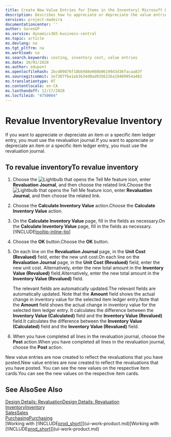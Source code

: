 ```yaml
---
title: Create New Value Entries for Items in the Inventory| Microsoft Docs
description: Describes how to appreciate or depreciate the value entries of one or more items in the inventory by posting their current, calculated value.
services: project-madeira
documentationcenter: ''
author: SorenGP
ms.service: dynamics365-business-central
ms.topic: article
ms.devlang: na
ms.tgt_pltfrm: na
ms.workload: na
ms.search.keywords: costing, inventory cost, value entries
ms.date: 10/01/2020
ms.author: edupont
ms.openlocfilehash: 2bcd09876f18bb948e060b06199d3d36facaa83f
ms.sourcegitcommit: 2e7307fbe1eb3b34d0ad9356226a19409054a402
ms.translationtype: HT
ms.contentlocale: en-CA
ms.lasthandoff: 12/17/2020
ms.locfileid: "4750064"
---
```

# <a name="revalue-inventory"></a><span data-ttu-id="74416-103">Revalue Inventory</span><span class="sxs-lookup"><span data-stu-id="74416-103">Revalue Inventory</span></span>
<span data-ttu-id="74416-104">If you want to appreciate or depreciate an item or a specific item ledger entry, you must use the revaluation journal.</span><span class="sxs-lookup"><span data-stu-id="74416-104">If you want to appreciate or depreciate an item or a specific item ledger entry, you must use the revaluation journal.</span></span>

## <a name="to-revalue-inventory"></a><span data-ttu-id="74416-105">To revalue inventory</span><span class="sxs-lookup"><span data-stu-id="74416-105">To revalue inventory</span></span>
1. <span data-ttu-id="74416-106">Choose the ![Lightbulb that opens the Tell Me feature](media/ui-search/search_small.png "Tell me what you want to do") icon, enter **Revaluation Journal**, and then choose the related link.</span><span class="sxs-lookup"><span data-stu-id="74416-106">Choose the ![Lightbulb that opens the Tell Me feature](media/ui-search/search_small.png "Tell me what you want to do") icon, enter **Revaluation Journal**, and then choose the related link.</span></span>
2. <span data-ttu-id="74416-107">Choose the **Calculate Inventory Value** action.</span><span class="sxs-lookup"><span data-stu-id="74416-107">Choose the **Calculate Inventory Value** action.</span></span>
3. <span data-ttu-id="74416-108">On the **Calculate Inventory Value** page, fill in the fields as necessary.</span><span class="sxs-lookup"><span data-stu-id="74416-108">On the **Calculate Inventory Value** page, fill in the fields as necessary.</span></span> [!INCLUDE[tooltip-inline-tip](includes/tooltip-inline-tip_md.md)]
4. <span data-ttu-id="74416-109">Choose the **OK** button.</span><span class="sxs-lookup"><span data-stu-id="74416-109">Choose the **OK** button.</span></span>
5. <span data-ttu-id="74416-110">On each line on the **Revaluation Journal** page, in the **Unit Cost (Revalued)** field, enter the new unit cost.</span><span class="sxs-lookup"><span data-stu-id="74416-110">On each line on the **Revaluation Journal** page, in the **Unit Cost (Revalued)** field, enter the new unit cost.</span></span> <span data-ttu-id="74416-111">Alternatively, enter the new total amount in the **Inventory Value (Revalued)** field.</span><span class="sxs-lookup"><span data-stu-id="74416-111">Alternatively, enter the new total amount in the **Inventory Value (Revalued)** field.</span></span>

    <span data-ttu-id="74416-112">The relevant fields are automatically updated.</span><span class="sxs-lookup"><span data-stu-id="74416-112">The relevant fields are automatically updated.</span></span> <span data-ttu-id="74416-113">Note that the **Amount** field shows the actual change in inventory value for the selected item ledger entry.</span><span class="sxs-lookup"><span data-stu-id="74416-113">Note that the **Amount** field shows the actual change in inventory value for the selected item ledger entry.</span></span> <span data-ttu-id="74416-114">It calculates the difference between the **Inventory Value (Calculated)** field and the **Inventory Value (Revalued)** field.</span><span class="sxs-lookup"><span data-stu-id="74416-114">It calculates the difference between the **Inventory Value (Calculated)** field and the **Inventory Value (Revalued)** field.</span></span>
6. <span data-ttu-id="74416-115">When you have completed all lines in the revaluation journal, choose the **Post** action.</span><span class="sxs-lookup"><span data-stu-id="74416-115">When you have completed all lines in the revaluation journal, choose the **Post** action.</span></span>

<span data-ttu-id="74416-116">New value entries are now created to reflect the revaluations that you have posted.</span><span class="sxs-lookup"><span data-stu-id="74416-116">New value entries are now created to reflect the revaluations that you have posted.</span></span> <span data-ttu-id="74416-117">You can see the new values on the respective item cards.</span><span class="sxs-lookup"><span data-stu-id="74416-117">You can see the new values on the respective item cards.</span></span>

## <a name="see-also"></a><span data-ttu-id="74416-118">See Also</span><span class="sxs-lookup"><span data-stu-id="74416-118">See Also</span></span>
[<span data-ttu-id="74416-119">Design Details: Revaluation</span><span class="sxs-lookup"><span data-stu-id="74416-119">Design Details: Revaluation</span></span>](design-details-revaluation.md)  
[<span data-ttu-id="74416-120">Inventory</span><span class="sxs-lookup"><span data-stu-id="74416-120">Inventory</span></span>](inventory-manage-inventory.md)  
[<span data-ttu-id="74416-121">Sales</span><span class="sxs-lookup"><span data-stu-id="74416-121">Sales</span></span>](sales-manage-sales.md)  
[<span data-ttu-id="74416-122">Purchasing</span><span class="sxs-lookup"><span data-stu-id="74416-122">Purchasing</span></span>](purchasing-manage-purchasing.md)  
<span data-ttu-id="74416-123">[Working with [!INCLUDE[prod_short](includes/prod_short.md)]](ui-work-product.md)</span><span class="sxs-lookup"><span data-stu-id="74416-123">[Working with [!INCLUDE[prod_short](includes/prod_short.md)]](ui-work-product.md)</span></span>
